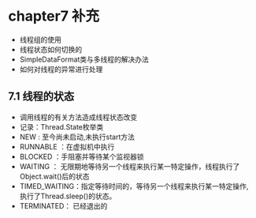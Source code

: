# chapter7 补充
- 线程组的使用
- 线程状态如何切换的
- SimpleDataFormat类与多线程的解决办法
- 如何对线程的异常进行处理

## 7.1 线程的状态
- 调用线程的有关方法造成线程状态改变
- 记录：Thread.State枚举类
- NEW : 至今尚未启动,未执行start方法
- RUNNABLE ：在虚拟机中执行
- BLOCKED ：手阻塞并等待某个监视器锁
- WAITING ： 无限期地等待另一个线程来执行某一特定操作，线程执行了Object.wait()后的状态
- TIMED_WAITING：指定等待时间的，等待另一个线程来执行某一特定操作, 执行了Thread.sleep()的状态。
- TERMINATED： 已经退出的



